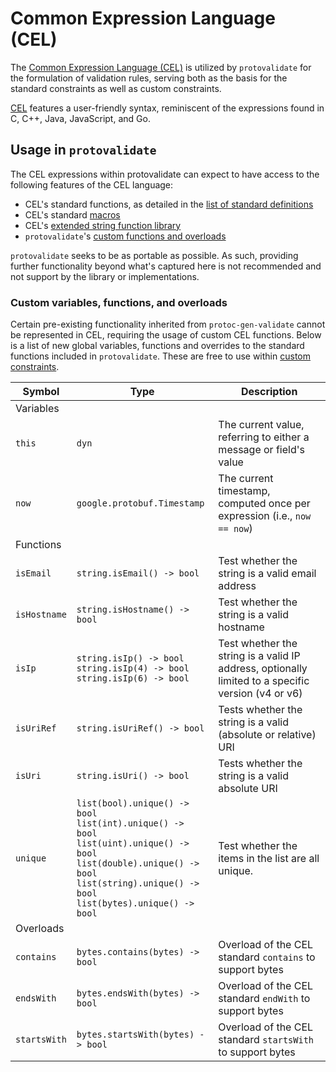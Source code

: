 # Common Expression Language (CEL)

The [Common Expression Language (CEL)](https://github.com/google/cel-spec) is
utilized by `protovalidate` for the formulation of validation rules, serving
both as the basis for the standard constraints as well as custom constraints.

[CEL](https://github.com/google/cel-spec/blob/master/doc/langdef.md) features a
user-friendly syntax, reminiscent of the expressions found in C, C++, Java,
JavaScript, and Go.

## Usage in `protovalidate`

The CEL expressions within protovalidate can expect to have access to the
following features of the CEL language:

- CEL's standard functions, as detailed in the [list of standard definitions](https://github.com/google/cel-spec/blob/master/doc/langdef.md#list-of-standard-definitions)
- CEL's standard [macros](https://github.com/google/cel-spec/blob/v0.8.0/doc/langdef.md#macros)
- CEL's [extended string function library](https://pkg.go.dev/github.com/google/cel-go/ext#Strings)
- `protovalidate`'s [custom functions and overloads](#custom-functions-and-overloads)

`protovalidate` seeks to be as portable as possible. As such, providing further
functionality beyond what's captured here is not recommended and not support by
the library or implementations.

### Custom variables, functions, and overloads

Certain pre-existing functionality inherited from `protoc-gen-validate` cannot
be represented in CEL, requiring the usage of custom CEL functions. Below is a
list of new global variables, functions and overrides to the standard functions included
in `protovalidate`. These are free to use within [custom constraints](custom-constraints.md).

| Symbol       | Type                                                                                                                                                                                                        | Description                                                                                        |
|--------------|-------------------------------------------------------------------------------------------------------------------------------------------------------------------------------------------------------------|----------------------------------------------------------------------------------------------------|
| Variables    |                                                                                                                                                                                                             |                                                                                                    |
| `this`       | `dyn`                                                                                                                                                                                                       | The current value, referring to either a message or field's value                                  |
| `now`        | `google.protobuf.Timestamp`                                                                                                                                                                                 | The current timestamp, computed once per expression (i.e., `now == now`)                           |
| Functions    |                                                                                                                                                                                                             |                                                                                                    |
| `isEmail`    | `string.isEmail() -> bool`                                                                                                                                                                                  | Test whether the string is a valid email address                                                   |
| `isHostname` | `string.isHostname() -> bool`                                                                                                                                                                               | Test whether the string is a valid hostname                                                        |
| `isIp`       | `string.isIp() -> bool`<br/>`string.isIp(4) -> bool`<br/>`string.isIp(6) -> bool`                                                                                                                           | Test whether the string is a valid IP address, optionally limited to a specific version (v4 or v6) |
| `isUriRef`   | `string.isUriRef() -> bool`                                                                                                                                                                                 | Tests whether the string is a valid (absolute or relative) URI                                     |
| `isUri`      | `string.isUri() -> bool`                                                                                                                                                                                    | Tests whether the string is a valid absolute URI                                                   |
| `unique`     | `list(bool).unique() -> bool`<br/>`list(int).unique() -> bool`<br/>`list(uint).unique() -> bool`<br/>`list(double).unique() -> bool`<br/>`list(string).unique() -> bool`<br/>`list(bytes).unique() -> bool` | Test whether the items in the list are all unique.                                                 |
| Overloads    |                                                                                                                                                                                                             |                                                                                                    |
| `contains`   | `bytes.contains(bytes) -> bool`                                                                                                                                                                             | Overload of the CEL standard `contains` to support bytes                                           |
| `endsWith`   | `bytes.endsWith(bytes) -> bool`                                                                                                                                                                             | Overload of the CEL standard `endWith` to support bytes                                            |
| `startsWith` | `bytes.startsWith(bytes) -> bool`                                                                                                                                                                           | Overload of the CEL standard `startsWith` to support bytes                                         |